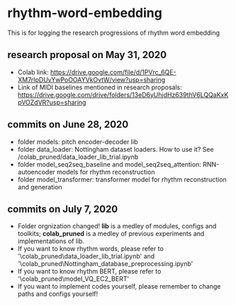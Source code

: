 # rhythm-word-embedding
This is for logging the research progressions of rhythm word embedding

## research proposal on May 31, 2020
- Colab link: https://drive.google.com/file/d/1PVrc_6QE-XM7rIpDUvYwPoOOAYVkOvtW/view?usp=sharing 
- Link of MIDI baselines mentioned in research proposals: https://drive.google.com/drive/folders/13eD6yUhjdHz639thV6LQQaKxKpVOZdVR?usp=sharing

## commits on June 28, 2020
- folder models: pitch encoder-decoder lib
- folder data_loader: Nottingham dataset loaders. How to use it? See /colab_pruned/data_loader_lib_trial.ipynb
- folder model_seq2seq_baseline and model_seq2seq_attention: RNN-autoencoder models for rhythm reconstruction
- folder model_transformer: transformer model for rhythm reconstruction and generation

## commits on July 7, 2020
- Folder orgnization changed! **lib** is a medley of modules, configs and toolkits; **colab_pruned** is a medley of previous experiments and implementations of lib.
- If you want to know rhythm words, please refer to '\colab_pruned\data_loader_lib_trial.ipynb' and '\colab_pruned\Nottingham_database_preprocessing.ipynb'
- If you want to know rhythm BERT, please refer to '\colab_pruned\model_VQ_EC2_BERT'
- If you want to implement codes yourself, please remember to change paths and configs yourself!

